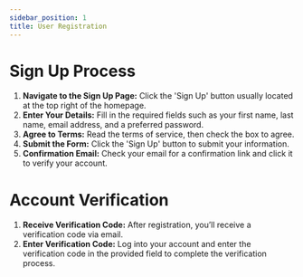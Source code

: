 ```yaml
---
sidebar_position: 1
title: User Registration
---
```


# Sign Up Process

1. **Navigate to the Sign Up Page:** Click the 'Sign Up' button usually located at the top right of the homepage.
2. **Enter Your Details:** Fill in the required fields such as your first name, last name, email address, and a preferred password.
3. **Agree to Terms:** Read the terms of service, then check the box to agree.
4. **Submit the Form:** Click the 'Sign Up' button to submit your information.
5. **Confirmation Email:** Check your email for a confirmation link and click it to verify your account.

# Account Verification

1. **Receive Verification Code:** After registration, you’ll receive a verification code via email.
2. **Enter Verification Code:** Log into your account and enter the verification code in the provided field to complete the verification process.
